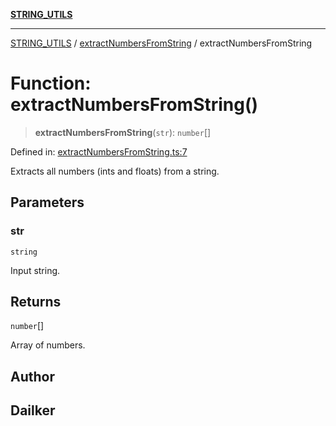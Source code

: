 [**STRING_UTILS**](../../README.md)

***

[STRING_UTILS](../../README.md) / [extractNumbersFromString](../README.md) / extractNumbersFromString

# Function: extractNumbersFromString()

> **extractNumbersFromString**(`str`): `number`[]

Defined in: [extractNumbersFromString.ts:7](https://github.com/dailker/everyutil/blob/9f9d77d7401f21657d579473c8868c96f7b4bad7/src/string/extractNumbersFromString.ts#L7)

Extracts all numbers (ints and floats) from a string.

## Parameters

### str

`string`

Input string.

## Returns

`number`[]

Array of numbers.

## Author

## Dailker
